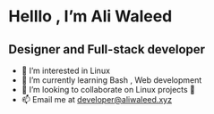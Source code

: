 # Helllo , I’m Ali Waleed 
## Designer and Full-stack developer 
- 👀 I’m interested in Linux
- 🌱 I’m currently learning Bash , Web development 
- 💞️ I’m looking to collaborate on Linux projects 🐧 
- 📫 Email me at developer@aliwaleed.xyz


